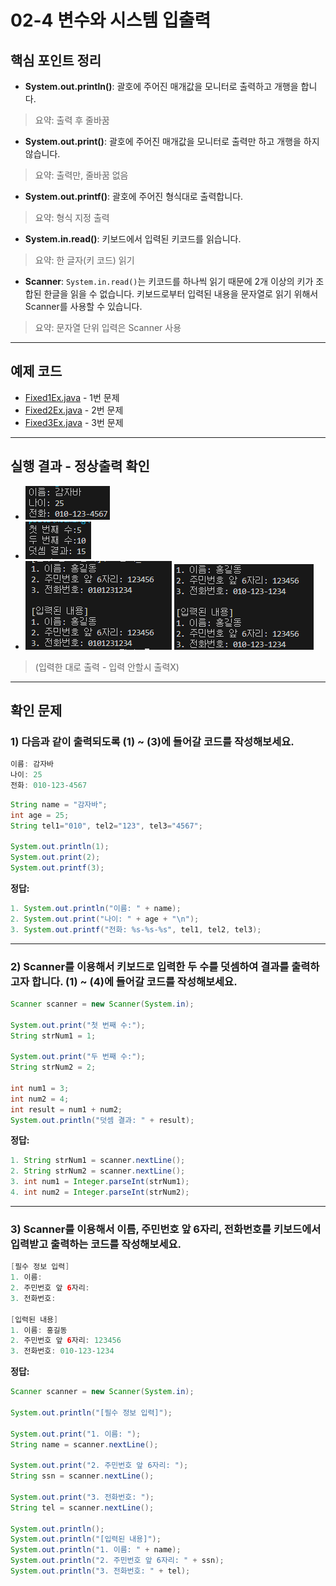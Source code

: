 # 02-4 변수와 시스템 입출력

## 핵심 포인트 정리

- **System.out.println()**: 괄호에 주어진 매개값을 모니터로 출력하고 개행을 합니다.  
> 요약: 출력 후 줄바꿈

- **System.out.print()**: 괄호에 주어진 매개값을 모니터로 출력만 하고 개행을 하지 않습니다.  
> 요약: 출력만, 줄바꿈 없음

- **System.out.printf()**: 괄호에 주어진 형식대로 출력합니다.  
> 요약: 형식 지정 출력

- **System.in.read()**: 키보드에서 입력된 키코드를 읽습니다.  
> 요약: 한 글자(키 코드) 읽기

- **Scanner**: `System.in.read()`는 키코드를 하나씩 읽기 때문에 2개 이상의 키가 조합된 한글을 읽을 수 없습니다. 키보드로부터 입력된 내용을 문자열로 읽기 위해서 Scanner를 사용할 수 있습니다.  
> 요약: 문자열 단위 입력은 Scanner 사용

---

## 예제 코드

- [Fixed1Ex.java](../code-examples/chap02_4/Fixed1Ex02_4.java) - 1번 문제  
- [Fixed2Ex.java](../code-examples/chap02_4/Fixed2Ex02_4.java) - 2번 문제  
- [Fixed3Ex.java](../code-examples/chap02_4/Fixed3Ex02_4.java) - 3번 문제  

---

## 실행 결과 - 정상출력 확인

- ![Fixed1Ex](../images/02-4/Fixed1Ex.png)  
- ![Fixed2Ex](../images/02-4/Fixed2Ex.png)  
- ![Fixed3Ex](../images/02-4/Fixed3Ex-1.png)     ![Fixed3Ex](../images/02-4/Fixed3Ex-2.png)
> (입력한 대로 출력  -  입력 안할시 출력X)

---

## 확인 문제

### 1) 다음과 같이 출력되도록 (1) ~ (3)에 들어갈 코드를 작성해보세요.
```java
이름: 감자바
나이: 25
전화: 010-123-4567
```
```java
String name = "감자바";
int age = 25;
String tel1="010", tel2="123", tel3="4567";

System.out.println(1);
System.out.print(2);
System.out.printf(3);
```
**정답:**  
```java
1. System.out.println("이름: " + name);  
2. System.out.print("나이: " + age + "\n");  
3. System.out.printf("전화: %s-%s-%s", tel1, tel2, tel3);  
```
---

### 2) Scanner를 이용해서 키보드로 입력한 두 수를 덧셈하여 결과를 출력하고자 합니다. (1) ~ (4)에 들어갈 코드를 작성해보세요.
```java
Scanner scanner = new Scanner(System.in);

System.out.print("첫 번째 수:");
String strNum1 = 1;

System.out.print("두 번째 수:");
String strNum2 = 2;

int num1 = 3;
int num2 = 4;
int result = num1 + num2;
System.out.println("덧셈 결과: " + result);
```
**정답:**  
```java
1. String strNum1 = scanner.nextLine();  
2. String strNum2 = scanner.nextLine();  
3. int num1 = Integer.parseInt(strNum1);  
4. int num2 = Integer.parseInt(strNum2);  
```
---

### 3) Scanner를 이용해서 이름, 주민번호 앞 6자리, 전화번호를 키보드에서 입력받고 출력하는 코드를 작성해보세요.

```java
[필수 정보 입력]
1. 이름: 
2. 주민번호 앞 6자리:  
3. 전화번호:  

[입력된 내용]
1. 이름: 홍길동
2. 주민번호 앞 6자리: 123456
3. 전화번호: 010-123-1234
```
**정답:**  
```java
Scanner scanner = new Scanner(System.in);

System.out.println("[필수 정보 입력]");

System.out.print("1. 이름: ");  
String name = scanner.nextLine();

System.out.print("2. 주민번호 앞 6자리: ");  
String ssn = scanner.nextLine();

System.out.print("3. 전화번호: ");  
String tel = scanner.nextLine();

System.out.println();  
System.out.println("[입력된 내용]");  
System.out.println("1. 이름: " + name);  
System.out.println("2. 주민번호 앞 6자리: " + ssn);  
System.out.println("3. 전화번호: " + tel);
```



